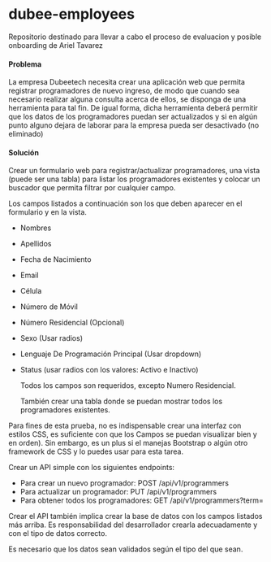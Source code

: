 # dubee-employees

Repositorio destinado para llevar a cabo el proceso de evaluacion y posible onboarding de Ariel Tavarez

#### Problema

La empresa Dubeetech necesita crear una aplicación web que permita registrar programadores de nuevo ingreso, de modo que cuando sea necesario realizar alguna consulta acerca de ellos, se disponga de una herramienta para tal fin. De igual forma, dicha herramienta deberá permitir que los datos de los programadores puedan ser actualizados y si en algún punto alguno dejara de laborar para la empresa pueda ser desactivado (no eliminado)

#### Solución

Crear un formulario web para registrar/actualizar programadores, una vista (puede ser una tabla) para listar los programadores existentes y colocar un buscador que permita filtrar por cualquier campo. 

Los campos listados a continuación son los que deben aparecer en el formulario y en la vista.

- Nombres
- Apellidos
- Fecha de Nacimiento 
- Email
- Célula 
- Número de Móvil 
- Número Residencial (Opcional)
- Sexo (Usar radios)
- Lenguaje De Programación Principal (Usar dropdown)
- Status (usar radios con los valores: Activo e Inactivo) 

  Todos los campos son requeridos, excepto Numero Residencial.

  También crear una tabla donde se puedan mostrar todos los programadores existentes.

Para fines de esta prueba, no es indispensable  crear una interfaz con estilos CSS, es suficiente con que los Campos se puedan visualizar bien y en orden). Sin embargo, es un plus si el manejas Bootstrap o algún otro framework de CSS y lo puedes usar para esta tarea.

Crear un API simple con los siguientes endpoints:

- Para crear un nuevo programador:  POST /api/v1/programmers
- Para actualizar un programador: PUT /api/v1/programmers
- Para obtener todos los programadores: GET /api/v1/programmers?term=

Crear el API también implica crear la base de datos con los campos listados más arriba. Es responsabilidad del desarrollador crearla adecuadamente y con el tipo de datos correcto.

Es necesario que los datos sean validados según el tipo del que sean.
